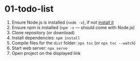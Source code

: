 # 01-todo-list

1. Ensure Node.js is installed (`node -v`), if not [install it](https://nodejs.org/en)
2. Ensure npm is installed (`npm -v` — should come with Node.js)
3. Clone repository (or download)
4. Install dependencies: `npm install`
5. Compile files for the `dist` folder: `npx tsc` (or `npx tsc --watch`)
6. Start web server: `npx serve`
7. Open project on the displayed link
